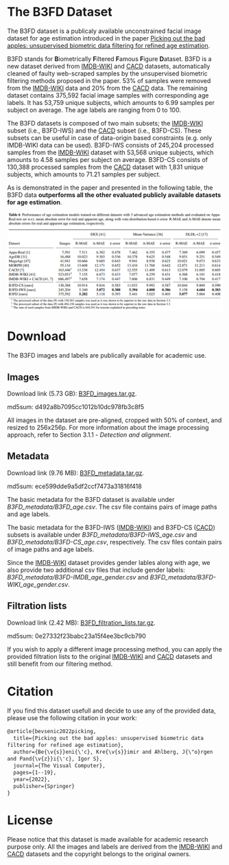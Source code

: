 # The B3FD Dataset
The B3FD dataset is a publicaly available unconstrained facial image dataset for age estimation introduced in the paper [Picking out the bad apples: unsupervised biometric data filtering for
refined age estimation](https://rdcu.be/cECBE).

B3FD stands for **B**iometrically **F**iltered **F**amous **F**igure **D**ataset. B3FD is a new dataset derived from [IMDB-WIKI](https://data.vision.ee.ethz.ch/cvl/rrothe/imdb-wiki/) and [CACD](https://bcsiriuschen.github.io/CARC/) datasets, automatically cleaned of faulty web-scraped samples by the unsupervised biometric filtering methods proposed in the paper. 53% of samples were removed from the [IMDB-WIKI](https://data.vision.ee.ethz.ch/cvl/rrothe/imdb-wiki/) data and 20% from the [CACD](https://bcsiriuschen.github.io/CARC/) data. The remaining dataset contains 375,592 facial image samples with corresponding age labels. It has 53,759 unique subjects, which amounts to 6.99 samples per subject on average. The age labels are ranging from 0 to 100. 

The B3FD datasets is composed of two main subsets; the [IMDB-WIKI](https://data.vision.ee.ethz.ch/cvl/rrothe/imdb-wiki/) subset (i.e., B3FD-IWS) and the [CACD](https://bcsiriuschen.github.io/CARC/) subset (i.e., B3FD-CS). These subsets can be useful in case of data-origin based constraints (e.g. only IMDB-WIKI data can be used). B3FD-IWS consists of 245,204 processed samples from the [IMDB-WIKI](https://data.vision.ee.ethz.ch/cvl/rrothe/imdb-wiki/) dataset with 53,568 unique subjects, which amounts to 4.58 samples per subject on average. B3FD-CS consists of 130,388 processed samples from the [CACD](https://bcsiriuschen.github.io/CARC/) dataset with 1,831 unique subjects, which amounts to 71.21 samples per subject. 

As is demonstrated in the paper and presented in the following table, the B3FD data **outperforms all the other evaluated publicly available datasets for age estimation**. 

![plot](./images/table.png)

# Download
The B3FD images and labels are publically available for academic use.

## Images
Download link (5.73 GB): [B3FD_images.tar.gz](https://ferhr-my.sharepoint.com/:u:/g/personal/kbr122017_fer_hr/EU4lr6xf_ZhBi9vN_i8h_XEByhasE-qqKlcC7iqk5K9XtQ?e=Yox63W).

md5sum: d492a8b7095cc1012b10dc978fb3c8f5

All images in the dataset are pre-aligned, cropped with 50% of context, and resized to 256x256p. For more information about the image processing approach, refer to Section 3.1.1 - _Detection and alignment_.  

## Metadata
Download link (9.76 MB): [B3FD_metadata.tar.gz](https://ferhr-my.sharepoint.com/:u:/g/personal/kbr122017_fer_hr/EcKiZtbTTb5Ep-fN32wCx4oBIcY64Wr8JhxlgPkV33M7cg?e=Q6NtUX).

md5sum: ece599dde9a5df2ccf7473a31816f418

The basic metadata for the B3FD dataset is available under _B3FD_metadata/B3FD_age.csv_. The csv file contains pairs of image paths and age labels.

The basic metadata for the B3FD-IWS ([IMDB-WIKI](https://data.vision.ee.ethz.ch/cvl/rrothe/imdb-wiki/)) and B3FD-CS ([CACD](https://bcsiriuschen.github.io/CARC/)) subsets is available under _B3FD_metadata/B3FD-IWS_age.csv_ and _B3FD_metadata/B3FD-CS_age.csv_, respectively. The csv files contain pairs of image paths and age labels.

Since the [IMDB-WIKI](https://data.vision.ee.ethz.ch/cvl/rrothe/imdb-wiki/) dataset provides gender lables along with age, we also provide two additional csv files that include gender labels: _B3FD_metadata/B3FD-IMDB_age_gender.csv_ and _B3FD_metadata/B3FD-WIKI_age_gender.csv_.

## Filtration lists
Download link (2.42 MB): [B3FD_filtration_lists.tar.gz](https://ferhr-my.sharepoint.com/:u:/g/personal/kbr122017_fer_hr/EZfv3QcfwlFKjaESDBsMpbUByksKjr4K39X3adcT4vugiA?e=ntsnKr).

md5sum: 0e27332f23babc23a15f4ee3bc9cb790

If you wish to apply a different image processing method, you can apply the provided filtration lists to the original [IMDB-WIKI](https://data.vision.ee.ethz.ch/cvl/rrothe/imdb-wiki/) and [CACD](https://bcsiriuschen.github.io/CARC/) datasets and still benefit from our filtering method. 

# Citation
If you find this dataset usefull and decide to use any of the provided data, please use the following citation in your work:
```
@article{bevsenic2022picking,
  title={Picking out the bad apples: unsupervised biometric data filtering for refined age estimation},
  author={Be{\v{s}}eni{\'c}, Kre{\v{s}}imir and Ahlberg, J{\"o}rgen and Pand{\v{z}}i{\'c}, Igor S},
  journal={The Visual Computer},
  pages={1--19},
  year={2022},
  publisher={Springer}
}
```

# License
Please notice that this dataset is made available for academic research purpose only. All the images and labels are derived from the [IMDB-WIKI](https://data.vision.ee.ethz.ch/cvl/rrothe/imdb-wiki/) and [CACD](https://bcsiriuschen.github.io/CARC/) datasets and the copyright belongs to the original owners.
